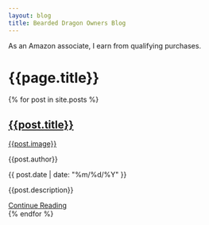 ```yaml
---
layout: blog
title: Bearded Dragon Owners Blog
---
```


<!-- Blog Feed -->
<div class="amazon-disclosure">
    <p>As an Amazon associate, I earn from qualifying purchases.</p>
</div>
<h1>{{page.title}}</h1>
<div class="blog-feed">
    {% for post in site.posts %}
        <div class="post-thumbnail">
            <!-- Title of post with link -->
            <div class="post-title"><a href="{{post.url}}"><h2>{{post.title}}</h2></a></div>
            <!-- Image of post with link -->
            <a href="{{post.url}}">{{post.image}}</a>
            <!-- Author of post and date when created -->
            <div class="post-author-and-date">
                <!-- Author and date -->
                <p><i class="lar la-user"></i> {{post.author}}</p>
                <p><i class="las la-clock"></i> {{ post.date | date: "%m/%d/%Y" }}</p>
            </div>
            <!-- Description of post -->
            <p class="post-description">{{post.description}}</p>
            <!-- Keep reading -->
            <a class="cta-link" href="{{post.url}}">Continue Reading</a>
        </div>
    {% endfor %}
</div>